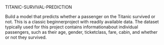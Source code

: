 TITANIC-SURVIVAL-PREDICTION


Build a model that predicts whether a passenger on the Titanic survived or not. This is a classic beginnerproject with 
readily available data.
The dataset typically used for this project contains informationabout individual passengers, such as their age, gender, 
ticketclass, fare, cabin, and whether or not they survived.
